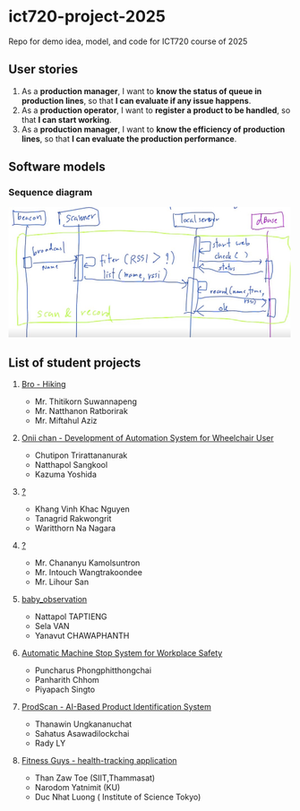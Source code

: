 # ict720-project-2025
Repo for demo idea, model, and code for ICT720 course of 2025

## User stories
1. As a **production manager**, I want to **know the status of queue in production lines**, so that **I can evaluate if any issue happens**.
2. As a **production operator**, I want to **register a product to be handled**, so that **I can start working**.
3. As a **production manager**, I want to **know the efficiency of production lines**, so that **I can evaluate the production performance**.

## Software models
### Sequence diagram
![Sequence diagram of scan and record](images/seq_diagram_scan_record.jpg)

## List of student projects
1. [Bro - Hiking](https://github.com/miftahulaziz/ICT720-2025-TeamProject)
   - Mr. Thitikorn Suwannapeng
   - Mr. Natthanon Ratborirak
   - Mr. Miftahul Aziz

2. [Onii chan - Development of Automation System for Wheelchair User](https://github.com/ChutiponTri/ict720-project)
   - Chutipon Trirattananurak
   - Natthapol Sangkool
   - Kazuma Yoshida

3. [?](https://github.com/khangnkv/ict720_software_2025)
   - Khang Vinh Khac Nguyen
   - Tanagrid Rakwongrit
   - Waritthorn Na Nagara
     
4. [?](https://github.com/Lihour21/ict720-porject-2025)
   - Mr. Chananyu Kamolsuntron
   - Mr. Intouch Wangtrakoondee
   - Mr. Lihour San
  
5. [baby_observation](https://github.com/selavan/ict720_software_2025_TBD)
   - Nattapol TAPTIENG
   - Sela VAN
   - Yanavut CHAWAPHANTH
  
6. [Automatic Machine Stop System for Workplace Safety](https://github.com/Panharithchhom23/ICT720_RTN_Project2025)
   - Puncharus Phongphitthongchai
   - Panharith Chhom
   - Piyapach Singto
  
7. [ProdScan - AI-Based Product Identification System](https://github.com/Rady909/Ict720_software_2025)
   - Thanawin Ungkananuchat
   - Sahatus Asawadilockchai
   - Rady LY
  
8. [Fitness Guys - health-tracking application](https://github.com/thanzawtoe888/ict720-project)
   - Than Zaw Toe (SIIT,Thammasat)
   - Narodom Yatnimit (KU)
   - Duc Nhat Luong ( Institute of Science Tokyo)

